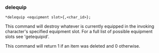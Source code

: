 ### delequip
```
*delequip <equipment slot>{,<char_id>};
```

This command will destroy whatever is currently equipped in the invoking
character's specified equipment slot. For a full list of possible equipment
slots see 'getequipid'.

This command will return 1 if an item was deleted and 0 otherwise.
